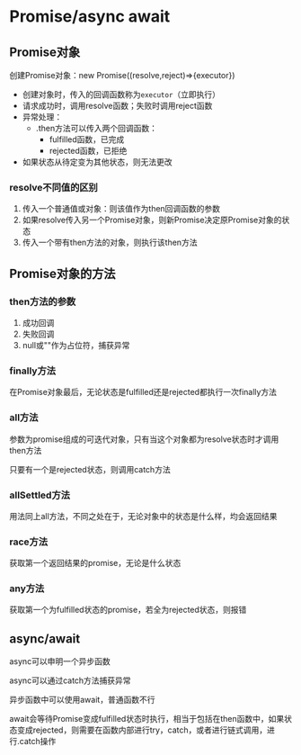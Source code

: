 # Promise/async await

## Promise对象

创建Promise对象：new Promise((resolve,reject)=>{executor})

- 创建对象时，传入的回调函数称为`executor`（立即执行）
- 请求成功时，调用resolve函数；失败时调用reject函数
- 异常处理：
  - .then方法可以传入两个回调函数：
    - fulfilled函数，已完成
    - rejected函数，已拒绝
- 如果状态从待定变为其他状态，则无法更改

### resolve不同值的区别

1. 传入一个普通值或对象：则该值作为then回调函数的参数
2. 如果resolve传入另一个Promise对象，则新Promise决定原Promise对象的状态
3. 传入一个带有then方法的对象，则执行该then方法

## Promise对象的方法

### then方法的参数

1. 成功回调
2. 失败回调
3. null或""作为占位符，捕获异常

### finally方法

在Promise对象最后，无论状态是fulfilled还是rejected都执行一次finally方法

### all方法

参数为promise组成的可迭代对象，只有当这个对象都为resolve状态时才调用then方法

只要有一个是rejected状态，则调用catch方法

### allSettled方法

用法同上all方法，不同之处在于，无论对象中的状态是什么样，均会返回结果

### race方法

获取第一个返回结果的promise，无论是什么状态

### any方法

获取第一个为fulfilled状态的promise，若全为rejected状态，则报错

## async/await

async可以申明一个异步函数

async可以通过catch方法捕获异常

异步函数中可以使用await，普通函数不行

await会等待Promise变成fulfilled状态时执行，相当于包括在then函数中，如果状态变成rejected，则需要在函数内部进行try，catch，或者进行链式调用，进行.catch操作